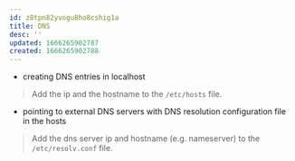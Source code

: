 ```yaml
---
id: z8tpn82yvogu8ho8cshig1a
title: DNS
desc: ''
updated: 1666265902787
created: 1666265902788
---
```


- creating DNS entries in localhost  

> Add the ip and the hostname to the `/etc/hosts` file.  

- pointing to external DNS servers with DNS resolution configuration file in the hosts  

> Add the dns server ip and hostname (e.g. nameserver) to the `/etc/resolv.conf` file.  
